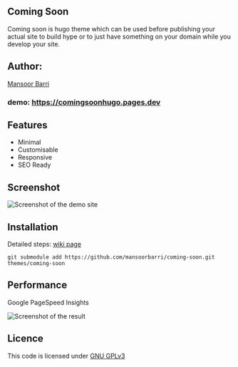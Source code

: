 ## Coming Soon

Coming soon is hugo theme which can be used before publishing your actual site to build hype or to just have something on your domain while you develop your site. 

## Author:

[Mansoor Barri](https://mansoorbarri.com)

### demo: https://comingsoonhugo.pages.dev

## Features

- Minimal 
- Customisable 
- Responsive
- SEO Ready 

## Screenshot

![Screenshot of the demo site](https://mansoorbarri.com/img/downloads/comingsoonhugo/site.png)

## Installation

Detailed steps: [wiki page](https://mansoorbarri.com/downloads/comingsoonhugo)

```git
git submodule add https://github.com/mansoorbarri/coming-soon.git themes/coming-soon
```

## Performance

Google PageSpeed Insights

![Screenshot of the result](https://mansoorbarri.com/img/downloads/comingsoonhugo/performance.png)

## Licence

This code is licensed under [GNU GPLv3](https://github.com/mansoorbarri/coming-soon/)
